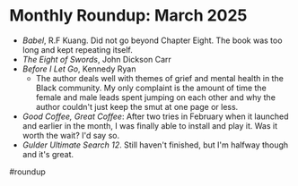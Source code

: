 # Monthly Roundup: March 2025

<!--more-->
- _Babel_, R.F Kuang. Did not go beyond Chapter Eight. The book was too long and kept repeating itself.
- _The Eight of Swords_, John Dickson Carr
- _Before I Let Go_, Kennedy Ryan
	- The author deals well with themes of grief and mental health in the Black community. My only complaint is the amount of time the female and male leads spent jumping on each other and why the author couldn't just keep the smut at one page or less.
- _Good Coffee, Great Coffee_: After two tries in February when it launched and earlier in the month, I was finally able to install and play it. Was it worth the wait? I'd say so.
- _Gulder Ultimate Search 12_. Still haven't finished, but I'm halfway though and it's great.

#roundup
